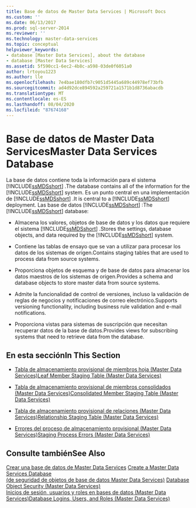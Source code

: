 ```yaml
---
title: Base de datos de Master Data Services | Microsoft Docs
ms.custom: ''
ms.date: 06/13/2017
ms.prod: sql-server-2014
ms.reviewer: ''
ms.technology: master-data-services
ms.topic: conceptual
helpviewer_keywords:
- database [Master Data Services], about the database
- database [Master Data Services]
ms.assetid: 5f590cc1-6ec2-4b8c-a598-03de0f6051a0
author: lrtoyou1223
ms.author: lle
ms.openlocfilehash: 7e4bae180dfb7c9051d5445a689c44978ef73bfb
ms.sourcegitcommit: ad4d92dce894592a259721a1571b1d8736abacdb
ms.translationtype: MT
ms.contentlocale: es-ES
ms.lasthandoff: 08/04/2020
ms.locfileid: "87674168"
---
```

# <a name="master-data-services-database"></a><span data-ttu-id="cc95f-102">Base de datos de Master Data Services</span><span class="sxs-lookup"><span data-stu-id="cc95f-102">Master Data Services Database</span></span>
  <span data-ttu-id="cc95f-103">La base de datos contiene toda la información para el sistema [!INCLUDE[ssMDSshort](../includes/ssmdsshort-md.md)] .</span><span class="sxs-lookup"><span data-stu-id="cc95f-103">The database contains all of the information for the [!INCLUDE[ssMDSshort](../includes/ssmdsshort-md.md)] system.</span></span> <span data-ttu-id="cc95f-104">Es un punto central en una implementación de [!INCLUDE[ssMDSshort](../includes/ssmdsshort-md.md)] .</span><span class="sxs-lookup"><span data-stu-id="cc95f-104">It is central to a [!INCLUDE[ssMDSshort](../includes/ssmdsshort-md.md)] deployment.</span></span> <span data-ttu-id="cc95f-105">Las base de datos [!INCLUDE[ssMDSshort](../includes/ssmdsshort-md.md)] :</span><span class="sxs-lookup"><span data-stu-id="cc95f-105">The [!INCLUDE[ssMDSshort](../includes/ssmdsshort-md.md)] database:</span></span>  
  
-   <span data-ttu-id="cc95f-106">Almacena los valores, objetos de base de datos y los datos que requiere el sistema [!INCLUDE[ssMDSshort](../includes/ssmdsshort-md.md)] .</span><span class="sxs-lookup"><span data-stu-id="cc95f-106">Stores the settings, database objects, and data required by the [!INCLUDE[ssMDSshort](../includes/ssmdsshort-md.md)] system.</span></span>  
  
-   <span data-ttu-id="cc95f-107">Contiene las tablas de ensayo que se van a utilizar para procesar los datos de los sistemas de origen.</span><span class="sxs-lookup"><span data-stu-id="cc95f-107">Contains staging tables that are used to process data from source systems.</span></span>  
  
-   <span data-ttu-id="cc95f-108">Proporciona objetos de esquema y de base de datos para almacenar los datos maestros de los sistemas de origen.</span><span class="sxs-lookup"><span data-stu-id="cc95f-108">Provides a schema and database objects to store master data from source systems.</span></span>  
  
-   <span data-ttu-id="cc95f-109">Admite la funcionalidad de control de versiones, incluso la validación de reglas de negocios y notificaciones de correo electrónico.</span><span class="sxs-lookup"><span data-stu-id="cc95f-109">Supports versioning functionality, including business rule validation and e-mail notifications.</span></span>  
  
-   <span data-ttu-id="cc95f-110">Proporciona vistas para sistemas de suscripción que necesitan recuperar datos de la base de datos.</span><span class="sxs-lookup"><span data-stu-id="cc95f-110">Provides views for subscribing systems that need to retrieve data from the database.</span></span>  
  
## <a name="in-this-section"></a><span data-ttu-id="cc95f-111">En esta sección</span><span class="sxs-lookup"><span data-stu-id="cc95f-111">In This Section</span></span>  
  
-   [<span data-ttu-id="cc95f-112">Tabla de almacenamiento provisional de miembros hoja &#40;Master Data Services&#41;</span><span class="sxs-lookup"><span data-stu-id="cc95f-112">Leaf Member Staging Table &#40;Master Data Services&#41;</span></span>](leaf-member-staging-table-master-data-services.md)  
  
-   [<span data-ttu-id="cc95f-113">Tabla de almacenamiento provisional de miembros consolidados &#40;Master Data Services&#41;</span><span class="sxs-lookup"><span data-stu-id="cc95f-113">Consolidated Member Staging Table &#40;Master Data Services&#41;</span></span>](../../2014/master-data-services/consolidated-member-staging-table-master-data-services.md)  
  
-   [<span data-ttu-id="cc95f-114">Tabla de almacenamiento provisional de relaciones &#40;Master Data Services&#41;</span><span class="sxs-lookup"><span data-stu-id="cc95f-114">Relationship Staging Table &#40;Master Data Services&#41;</span></span>](../../2014/master-data-services/relationship-staging-table-master-data-services.md)  
  
-   [<span data-ttu-id="cc95f-115">Errores del proceso de almacenamiento provisional &#40;Master Data Services&#41;</span><span class="sxs-lookup"><span data-stu-id="cc95f-115">Staging Process Errors &#40;Master Data Services&#41;</span></span>](../../2014/master-data-services/staging-process-errors-master-data-services.md)  
  
## <a name="see-also"></a><span data-ttu-id="cc95f-116">Consulte también</span><span class="sxs-lookup"><span data-stu-id="cc95f-116">See Also</span></span>  
 <span data-ttu-id="cc95f-117">[Crear una base de datos de Master Data Services](install-windows/create-a-master-data-services-database.md) </span><span class="sxs-lookup"><span data-stu-id="cc95f-117">[Create a Master Data Services Database](install-windows/create-a-master-data-services-database.md) </span></span>  
 <span data-ttu-id="cc95f-118">[&#40;de seguridad de objetos de base de datos Master Data Services&#41;](../../2014/master-data-services/database-object-security-master-data-services.md) </span><span class="sxs-lookup"><span data-stu-id="cc95f-118">[Database Object Security &#40;Master Data Services&#41;](../../2014/master-data-services/database-object-security-master-data-services.md) </span></span>  
 [<span data-ttu-id="cc95f-119">Inicios de sesión, usuarios y roles en bases de datos &#40;Master Data Services&#41;</span><span class="sxs-lookup"><span data-stu-id="cc95f-119">Database Logins, Users, and Roles &#40;Master Data Services&#41;</span></span>](../../2014/master-data-services/database-logins-users-and-roles-master-data-services.md)  
  
  
